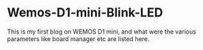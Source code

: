 # Wemos-D1-mini-Blink-LED
This is my first blog on WEMOS D1 mini, and what were the various parameters like board manager etc are listed here.
